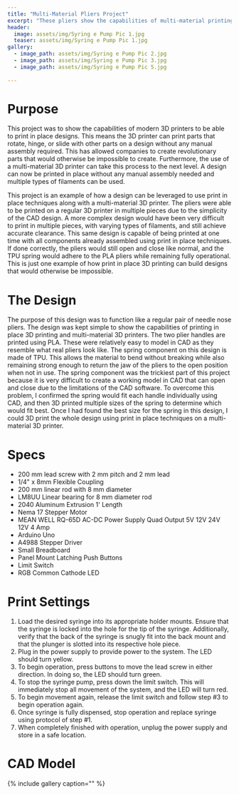```yaml
---
title: "Multi-Material Pliers Project"
excerpt: "These pliers show the capabilities of multi-material printing with print in place techniques"
header:
  image: assets/img/Syring e Pump Pic 1.jpg
  teaser: assets/img/Syring e Pump Pic 1.jpg
gallery:
  - image_path: assets/img/Syring e Pump Pic 2.jpg
  - image_path: assets/img/Syring e Pump Pic 3.jpg
  - image_path: assets/img/Syring e Pump Pic 5.jpg
   
---
```


# Purpose

This project was to show the capabilities of modern 3D printers to be able to print in place designs. This means the 3D printer can print parts that rotate, hinge, or slide with other parts on a design without any manual assembly required. This has allowed companies to create revolutionary parts that would otherwise be impossible to create. Furthermore, the use of a multi-material 3D printer can take this process to the next level. A design can now be printed in place without any manual assembly needed and multiple types of filaments can be used. 

This project is an example of how a design can be leveraged to use print in place techniques along with a multi-material 3D printer. The pliers were able to be printed on a regular 3D printer in multiple pieces due to the simplicity of the CAD design. A more complex design would have been very difficult to print in multiple pieces, with varying types of filaments, and still achieve accurate clearance. This same design is capable of being printed at one time with all components already assembled using print in place techniques. If done correctly, the pliers would still open and close like normal, and the TPU spring would adhere to the PLA pliers while remaining fully operational. This is just one example of how print in place 3D printing can build designs that would otherwise be impossible. 




# The Design 

The purpose of this design was to function like a regular pair of needle nose pliers. The design was kept simple to show the capabilities of printing in place 3D printing and multi-material 3D printers. The two plier handles are printed using PLA. These were relatively easy to model in CAD as they resemble what real pliers look like. The spring component on this design is made of TPU. This allows the material to bend without breaking while also remaining strong enough to return the jaw of the pliers to the open position when not in use. The spring component was the trickiest part of this project because it is very difficult to create a working model in CAD that can open and close due to the limitations of the CAD software. To overcome this problem, I confirmed the spring would fit each handle individually using CAD, and then 3D printed multiple sizes of the spring to determine which would fit best. Once I had found the best size for the spring in this design, I could 3D print the whole design using print in place techniques on a multi-material 3D printer. 


# Specs 

* 200 mm lead screw with 2 mm pitch and 2 mm lead
* 1/4" x 8mm Flexible Coupling
* 200 mm linear rod with 8 mm diameter
* LM8UU Linear bearing for 8 mm diameter rod
* 2040 Aluminum Extrusion 1' Length
* Nema 17 Stepper Motor
* MEAN WELL RQ-65D AC-DC Power Supply Quad Output 5V 12V 24V 12V 4 Amp
* Arduino Uno
* A4988 Stepper Driver
* Small Breadboard
* Panel Mount Latching Push Buttons
* Limit Switch
* RGB Common Cathode LED
   

# Print Settings 
1. Load the desired syringe into its appropriate holder mounts. Ensure that the syringe is locked into the hole for the tip of the syringe. Additionally, verify that the back of the syringe is snugly fit into the back mount and that the plunger is slotted into its respective hole piece.  
2. Plug in the power supply to provide power to the system. The LED should turn yellow.
3. To begin operation, press buttons to move the lead screw in either direction. In doing so, the LED should turn green.
4. To stop the syringe pump, press down the limit switch. This will immediately stop all movement of the system, and the LED will turn red. 
5. To begin movement again, release the limit switch and follow step #3 to begin operation again.
6. Once syringe is fully dispensed, stop operation and replace syringe using protocol of step #1. 
7. When completely finished with operation, unplug the power supply and store in a safe location. 


# CAD Model




{% include gallery caption="" %} 
